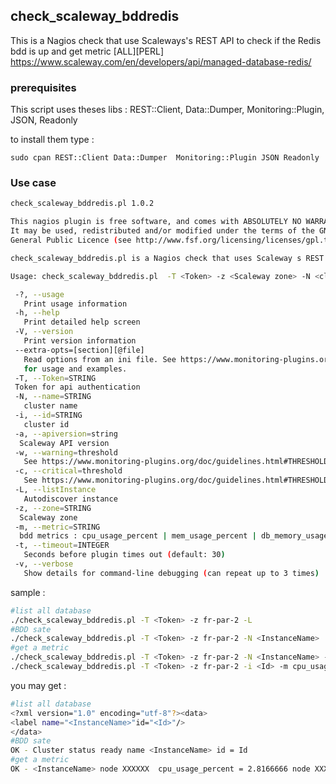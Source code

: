 ## check_scaleway_bddredis

This is a Nagios check that use Scaleways's REST API to check if the Redis bdd is up and get metric [ALL][PERL]
https://www.scaleway.com/en/developers/api/managed-database-redis/
### prerequisites

This script uses theses libs : REST::Client, Data::Dumper, Monitoring::Plugin, JSON, Readonly

to install them type :

```
sudo cpan REST::Client Data::Dumper  Monitoring::Plugin JSON Readonly 
```

### Use case

```bash
check_scaleway_bddredis.pl 1.0.2

This nagios plugin is free software, and comes with ABSOLUTELY NO WARRANTY.
It may be used, redistributed and/or modified under the terms of the GNU
General Public Licence (see http://www.fsf.org/licensing/licenses/gpl.txt).

check_scaleway_bddredis.pl is a Nagios check that uses Scaleway s REST API to get redis bdd metrics

Usage: check_scaleway_bddredis.pl  -T <Token> -z <Scaleway zone> -N <cluster name> | -i <id> | -L [-m <Metric_Name> -w <threshold> -c <threshold> ]

 -?, --usage
   Print usage information
 -h, --help
   Print detailed help screen
 -V, --version
   Print version information
 --extra-opts=[section][@file]
   Read options from an ini file. See https://www.monitoring-plugins.org/doc/extra-opts.html
   for usage and examples.
 -T, --Token=STRING
 Token for api authentication
 -N, --name=STRING
   cluster name
 -i, --id=STRING
   cluster id
 -a, --apiversion=string
  Scaleway API version
 -w, --warning=threshold
   See https://www.monitoring-plugins.org/doc/guidelines.html#THRESHOLDFORMAT for the threshold format.
 -c, --critical=threshold
   See https://www.monitoring-plugins.org/doc/guidelines.html#THRESHOLDFORMAT for the threshold format.
 -L, --listInstance
   Autodiscover instance
 -z, --zone=STRING
  Scaleway zone
 -m, --metric=STRING
  bdd metrics : cpu_usage_percent | mem_usage_percent | db_memory_usage_percent
 -t, --timeout=INTEGER
   Seconds before plugin times out (default: 30)
 -v, --verbose
   Show details for command-line debugging (can repeat up to 3 times)
```

sample :

```bash
#list all database 
./check_scaleway_bddredis.pl -T <Token> -z fr-par-2 -L
#BDD sate
./check_scaleway_bddredis.pl -T <Token> -z fr-par-2 -N <InstanceName>
#get a metric
./check_scaleway_bddredis.pl -T <Token> -z fr-par-2 -N <InstanceName> -m cpu_usage_percent
./check_scaleway_bddredis.pl -T <Token> -z fr-par-2 -i <Id> -m cpu_usage_percent
```

you may get :

```bash
#list all database
<?xml version="1.0" encoding="utf-8"?><data>
<label name="<InstanceName>"id="<Id>"/>
</data>
#BDD sate
OK - Cluster status ready name <InstanceName> id = Id
#get a metric
OK - <InstanceName> node XXXXXX  cpu_usage_percent = 2.8166666 node XXXXXXX  cpu_usage_percent = 4.0583334 node XXXXXX  cpu_usage_percent = 2.1333334 | cpu_usage_percent_XXXXXX=2.8166666%;; cpu_usage_percent_XXXXXX=4.0583334%;; cpu_usage_percent_XXXXXX=2.1333334%;;
```

